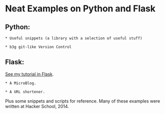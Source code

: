 Neat Examples on Python and Flask
========================================================

Python:
------

    * Useful snippets (a library with a selection of useful stuff)

    * b3g git-like Version Control



Flask:
------

[See my tutorial in Flask](https://mariwahl.hackpad.com/My-notes-on-Flask-WATyr1XGlm4).


    * A MicroBlog.

    * A URL shortener.


Plus some snippets and scripts for reference. Many of these examples were written at Hacker School, 2014.